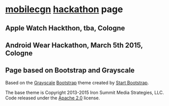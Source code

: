 # [mobilecgn](http://www.mobilecologne.de) [hackathon](http://hackathon.mobile.cologne) page

## Apple Watch Hackthon, tba, Cologne

## Android Wear Hackathon, March 5th 2015, Cologne

## Page based on Bootstrap and Grayscale

Based on the [Grayscale](http://startbootstrap.com/template-overviews/grayscale/)
[Bootstrap](http://getbootstrap.com/) theme created by
[Start Bootstrap](http://startbootstrap.com/).

The base theme is Copyright 2013-2015 Iron Summit Media Strategies, LLC. Code released under the
[Apache 2.0](https://github.com/IronSummitMedia/startbootstrap-grayscale/blob/gh-pages/LICENSE) license.


